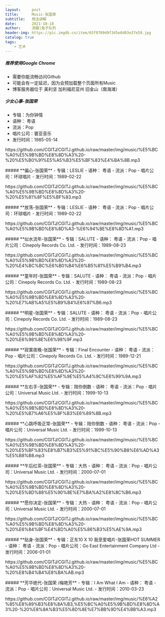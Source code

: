 ```yaml
---
layout:     post
title:      Music-张国荣
subtitle:   用法讲解
date:       2021-10-18
author:     汤键|兔子队列
header-img: https://pic.imgdb.cn/item/65f070949f345e8d03e37e59.jpg
catalog: true
tags:
    - 艺术
---
```


##### **推荐使用Google Chrome**
- 需要你能流畅访问Github
- 可能会有一定延迟，因为会预加载整个页面所有Music
- 博客服务器位于 美利坚 加利福尼亚州 旧金山（南海滩）

##### **少女心事-张国荣**
- 专辑：为你钟情
- 语种： 粤语
- 流派：Pop
- 唱片公司：寰亚音乐
- 发行时间：1985-05-14
<p>https://github.com/CGITJ/CGITJ.github.io/raw/master/img/music/%E5%BC%A0%E5%9B%BD%E8%8D%A3%20-%20%E5%B0%91%E5%A5%B3%E5%BF%83%E4%BA%8B.mp3</p>
##### **偏心-张国荣**
- 专辑：LESLIE
- 语种： 粤语
- 流派：Pop
- 唱片公司：环球唱片
- 发行时间：1989-02-22
<p>https://github.com/CGITJ/CGITJ.github.io/raw/master/img/music/%E5%BC%A0%E5%9B%BD%E8%8D%A3%20-%20%E5%81%8F%E5%BF%83.mp3</p>
##### **放荡-张国荣**
- 专辑：LESLIE
- 语种： 粤语
- 流派：Pop
- 唱片公司：环球唱片
- 发行时间：1989-02-22
<p>https://github.com/CGITJ/CGITJ.github.io/raw/master/img/music/%E5%BC%A0%E5%9B%BD%E8%8D%A3-%E6%94%BE%E8%8D%A1.mp3</p>
##### **似水流年-张国荣**
- 专辑：SALUTE
- 语种： 粤语
- 流派：Pop
- 唱片公司：Cinepoly Records Co. Ltd.
- 发行时间：1989-08-23
<p>https://github.com/CGITJ/CGITJ.github.io/raw/master/img/music/%E5%BC%A0%E5%9B%BD%E8%8D%A3%20-%20%E4%BC%BC%E6%B0%B4%E6%B5%81%E5%B9%B4.mp3</p>
##### **童年时-张国荣**
- 专辑：SALUTE
- 语种： 粤语
- 流派：Pop
- 唱片公司：Cinepoly Records Co. Ltd.
- 发行时间：1989-08-23
<p>https://github.com/CGITJ/CGITJ.github.io/raw/master/img/music/%E5%BC%A0%E5%9B%BD%E8%8D%A3%20-%20%E7%AB%A5%E5%B9%B4%E6%97%B6.mp3</p>
##### **明星-张国荣**
- 专辑：SALUTE
- 语种： 粤语
- 流派：Pop
- 唱片公司：Cinepoly Records Co. Ltd.
- 发行时间：1989-08-23
<p>https://github.com/CGITJ/CGITJ.github.io/raw/master/img/music/%E5%BC%A0%E5%9B%BD%E8%8D%A3%20-%20%E6%98%8E%E6%98%9F.mp3</p>
##### **寂寞夜晚-张国荣**
- 专辑：Final Encounter
- 语种： 粤语
- 流派：Pop
- 唱片公司：Cinepoly Records Co. Ltd.
- 发行时间：1989-12-21
<p>https://github.com/CGITJ/CGITJ.github.io/raw/master/img/music/%E5%BC%A0%E5%9B%BD%E8%8D%A3%20-%20%E5%AF%82%E5%AF%9E%E5%A4%9C%E6%99%9A.mp3</p>
##### **左右手-张国荣**
- 专辑：陪你倒数
- 语种： 粤语
- 流派：Pop
- 唱片公司：Universal Music Ltd.
- 发行时间：1999-10-13
<p>https://github.com/CGITJ/CGITJ.github.io/raw/master/img/music/%E5%BC%A0%E5%9B%BD%E8%8D%A3%20-%20%E5%B7%A6%E5%8F%B3%E6%89%8B.mp3</p>
##### **心跳呼吸正常-张国荣**
- 专辑：陪你倒数
- 语种： 粤语
- 流派：Pop
- 唱片公司：Universal Music Ltd.
- 发行时间：1999-10-13
<p>https://github.com/CGITJ/CGITJ.github.io/raw/master/img/music/%E5%BC%A0%E5%9B%BD%E8%8D%A3%20-%20%E5%BF%83%E8%B7%B3%E5%91%BC%E5%90%B8%E6%AD%A3%E5%B8%B8.mp3</p>
##### **午后红茶-张国荣**
- 专辑：大热
- 语种： 粤语
- 流派：Pop
- 唱片公司：Universal Music Ltd.
- 发行时间：2000-07-01
<p>https://github.com/CGITJ/CGITJ.github.io/raw/master/img/music/%E5%BC%A0%E5%9B%BD%E8%8D%A3%20-%20%E5%8D%88%E5%90%8E%E7%BA%A2%E8%8C%B6.mp3</p>
##### **愿你决定-张国荣**
- 专辑：大热
- 语种： 粤语
- 流派：Pop
- 唱片公司：Universal Music Ltd.
- 发行时间：2000-07-01
<p>https://github.com/CGITJ/CGITJ.github.io/raw/master/img/music/%E5%BC%A0%E5%9B%BD%E8%8D%A3%20-%20%E6%84%BF%E4%BD%A0%E5%86%B3%E5%AE%9A.mp3</p>
##### **贴身-张国荣**
- 专辑：正东10 X 10 我至爱唱片-张国荣HOT SUMMER
- 语种： 粤语
- 流派：Pop
- 唱片公司：Go East Entertainment Company Ltd
- 发行时间：2006-01-01
<p>https://github.com/CGITJ/CGITJ.github.io/raw/master/img/music/%E5%BC%A0%E5%9B%BD%E8%8D%A3%20-%20%E8%B4%B4%E8%BA%AB.mp3</p>
##### **芳华绝代-张国荣 /梅艳芳**
- 专辑：I Am What I Am
- 语种： 粤语
- 流派：Pop
- 唱片公司：Universal Music Ltd.
- 发行时间：2010-03-23
<p>https://github.com/CGITJ/CGITJ.github.io/raw/master/img/music/%E6%A2%85%E8%89%B3%E8%8A%B3,%E5%BC%A0%E5%9B%BD%E8%8D%A3%20-%20%E8%8A%B3%E5%8D%8E%E7%BB%9D%E4%BB%A3.mp3</p>
